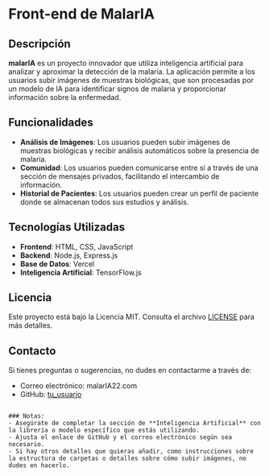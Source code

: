 # Front-end de MalarIA

## Descripción

**malarIA** es un proyecto innovador que utiliza inteligencia artificial para analizar y aproximar la detección de la malaria. La aplicación permite a los usuarios subir imágenes de muestras biológicas, que son procesadas por un modelo de IA para identificar signos de malaria y proporcionar información sobre la enfermedad.

## Funcionalidades

- **Análisis de Imágenes**: Los usuarios pueden subir imágenes de muestras biológicas y recibir análisis automáticos sobre la presencia de malaria.
- **Comunidad**: Los usuarios pueden comunicarse entre sí a través de una sección de mensajes privados, facilitando el intercambio de información.
- **Historial de Pacientes**: Los usuarios pueden crear un perfil de paciente donde se almacenan todos sus estudios y análisis.

## Tecnologías Utilizadas

- **Frontend**: HTML, CSS, JavaScript
- **Backend**: Node.js, Express.js
- **Base de Datos**: Vercel
- **Inteligencia Artificial**: TensorFlow.js

## Licencia

Este proyecto está bajo la Licencia MIT. Consulta el archivo [LICENSE](LICENSE) para más detalles.

## Contacto

Si tienes preguntas o sugerencias, no dudes en contactarme a través de:

- Correo electrónico: malarIA22.com
- GitHub: [tu_usuario](https://github.com/jazminniew)
```

### Notas:
- Asegúrate de completar la sección de **Inteligencia Artificial** con la librería o modelo específico que estás utilizando.
- Ajusta el enlace de GitHub y el correo electrónico según sea necesario. 
- Si hay otros detalles que quieras añadir, como instrucciones sobre la estructura de carpetas o detalles sobre cómo subir imágenes, no dudes en hacerlo.